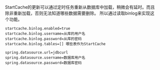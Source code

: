 StartCache的更新可以通过定时任务重新从数据库中加载，稍微会有延时。而且除非重新加载，否则无法知道哪些数据需要删除。
所以通过读取binlog来实现这个功能。

```
startcache.binlog.enabled=true
startcache.binlog.username=从库的用户名
startcache.binlog.password=从库的密码
startcache.binlog.tables=[] 哪些表作为StartCache

spring.datasource.url=jdbcurl
spring.datasource.username=数据库用户名
spring.datasource.password=数据库密码
```